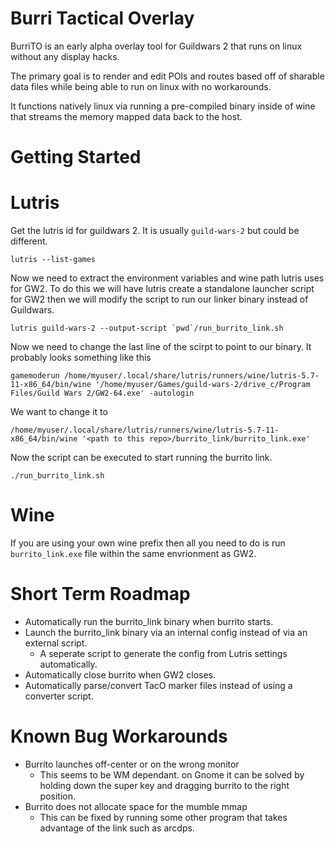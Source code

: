 Burri Tactical Overlay
======================
BurriTO is an early alpha overlay tool for Guildwars 2 that runs on linux without any display hacks.

The primary goal is to render and edit POIs and routes based off of sharable data files while being able to run on linux with no workarounds.

It functions natively linux via running a pre-compiled binary inside of wine that streams the memory mapped data back to the host.


Getting Started
===============
Lutris
======
Get the lutris id for guildwars 2. It is usually `guild-wars-2` but could be different.
```
lutris --list-games
```

Now we need to extract the environment variables and wine path lutris uses for GW2. To do this we will have lutris create a standalone launcher script for GW2 then we will modify the script to run our linker binary instead of Guildwars.
```
lutris guild-wars-2 --output-script `pwd`/run_burrito_link.sh
```

Now we need to change the last line of the scirpt to point to our binary. It probably looks something like this
```
gamemoderun /home/myuser/.local/share/lutris/runners/wine/lutris-5.7-11-x86_64/bin/wine '/home/myuser/Games/guild-wars-2/drive_c/Program Files/Guild Wars 2/GW2-64.exe' -autologin
```

We want to change it to
```
/home/myuser/.local/share/lutris/runners/wine/lutris-5.7-11-x86_64/bin/wine '<path to this repo>/burrito_link/burrito_link.exe'
```

Now the script can be executed to start running the burrito link.
```
./run_burrito_link.sh
```

Wine
====
If you are using your own wine prefix then all you need to do is run `burrito_link.exe` file within the same envrionment as GW2.


Short Term Roadmap
==================
* Automatically run the burrito_link binary when burrito starts.
* Launch the burrito_link binary via an internal config instead of via an external script.
  * A seperate script to generate the config from Lutris settings automatically.
* Automatically close burrito when GW2 closes.
* Automatically parse/convert TacO marker files instead of using a converter script.

Known Bug Workarounds
=====================
* Burrito launches off-center or on the wrong monitor
  * This seems to be WM dependant. on Gnome it can be solved by holding down the super key and dragging burrito to the right position.
* Burrito does not allocate space for the mumble mmap
  * This can be fixed by running some other program that takes advantage of the link such as arcdps.
